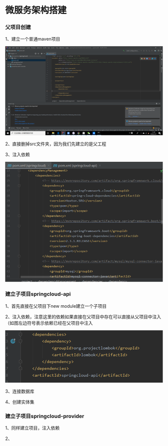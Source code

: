 # 微服务架构搭建

### 父项目创建

1、建立一个普通maven项目

![image-20200721112950874](%E5%BE%AE%E6%9C%8D%E5%8A%A1%E6%9E%B6%E6%9E%84%E6%90%AD%E5%BB%BA.assets/image-20200721112950874.png)

2、直接删掉src文件夹，因为我们先建立的是父工程

3、注入依赖

![image-20200721134728544](%E5%BE%AE%E6%9C%8D%E5%8A%A1%E6%9E%B6%E6%9E%84%E6%90%AD%E5%BB%BA.assets/image-20200721134728544.png)

### 建立子项目springcloud-api

1、首先直接在父项目下new module建立一个子项目

2、注入依赖，注意这里的依赖如果直接在父项目中存在可以直接从父项目中注入（如图左边符号表示依赖已经在父项目中注入

![image-20200721134910529](%E5%BE%AE%E6%9C%8D%E5%8A%A1%E6%9E%B6%E6%9E%84%E6%90%AD%E5%BB%BA.assets/image-20200721134910529.png)

3、连接数据库

4、创建实体集

### 建立子项目springcloud-provider

1、同样建立项目，注入依赖

2、